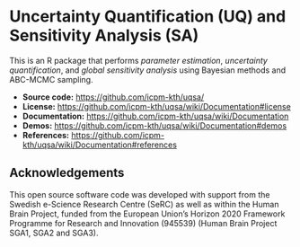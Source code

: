 # Uncertainty Quantification (UQ) and Sensitivity Analysis (SA)

This is an R package that performs *parameter estimation*,
*uncertainty quantification*, and *global sensitivity analysis* using
Bayesian methods and ABC-MCMC sampling.
 
* **Source code:** https://github.com/icpm-kth/uqsa/
* **License:** https://github.com/icpm-kth/uqsa/wiki/Documentation#license
* **Documentation:** https://github.com/icpm-kth/uqsa/wiki/Documentation
* **Demos:** https://github.com/icpm-kth/uqsa/wiki/Documentation#demos
* **References:** https://github.com/icpm-kth/uqsa/wiki/Documentation#references

  


## Acknowledgements

This open source software code was developed with support from the Swedish e-Science Research Centre (SeRC) as well as within the Human Brain Project, funded from the European Union’s Horizon 2020 Framework Programme for Research and Innovation (945539) (Human Brain Project SGA1, SGA2 and SGA3).

